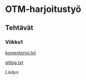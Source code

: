 # OTM-harjoitustyö
## Tehtävät
### Viikko1
[komentorivi.txt](https://github.com/TheSamsai/otm-harjoitustyo/blob/master/laskarit/komentorivi.txt)

[gitlog.txt](https://github.com/TheSamsai/otm-harjoitustyo/blob/master/laskarit/gitlog.txt)

*Lisäys*
